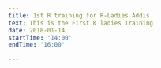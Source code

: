 ```yaml
---
title: 1st R training for R-Ladies Addis
text: This is the First R ladies Training
date: 2018-01-14
startTime: '14:00'
endTime: '16:00'

---
```

